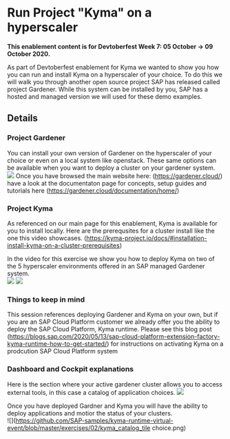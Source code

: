 # Run Project "Kyma" on a hyperscaler

**This enablement content is for Devtoberfest Week 7: 05 October → 09 October 2020.**

As part of Devtoberfest enablement for Kyma we wanted to show you how you can run and install Kyma on a hyperscaler of your choice.  To do this we will walk you through another open source project SAP has released called project Gardener. While this system can be installed by you, SAP has a hosted and managed version we will used for these demo examples.

## Details

### Project Gardener

You can install your own version of Gardener on the hyperscaler of your choice or even on a local system like openstack.  These same options can be available when you want to deploy a cluster on your gardener system.  
![](https://github.com/SAP-samples/kyma-runtime-virtual-event/blob/master/exercises/02/gardener_cluster_deploy_types.png)
Once you have browsed the main website here: (https://gardener.cloud/) have a look at the documentaton page for concepts, setup guides and tutorials here (https://gardener.cloud/documentation/home/)



### Project Kyma

As referenced on our main page for this enablement, Kyma is available for you to install locally.  Here are the prerequsites for a cluster install like the one this video showcases. (https://kyma-project.io/docs/#installation-install-kyma-on-a-cluster-prerequisites) 

In the video for this exercise we show you how to deploy Kyma on two of the 5 hyperscaler environments offered in an SAP managed Gardener system.  
![](https://github.com/SAP-samples/kyma-runtime-virtual-event/blob/master/exercises/02/gardener_cluster_aws_status.png)
![](https://github.com/SAP-samples/kyma-runtime-virtual-event/blob/master/exercises/02/gardener_cluster_gcp_status.png)


### Things to keep in mind

This session references deploying Gardener and Kyma on your own, but if you are an SAP Cloud Platform customer we already offer you the ability to deploy the SAP Cloud Platform, Kyma runtime.  Please see this blog post (https://blogs.sap.com/2020/05/13/sap-cloud-platform-extension-factory-kyma-runtime-how-to-get-started/) for instructions on activating Kyma on a prodcution  SAP Cloud Platform system


### Dashboard and Cockpit explanations

Here is the section where your active gardener cluster allows you to access external tools, in this case a catalog of application choices.
![](https://github.com/SAP-samples/kyma-runtime-virtual-event/blob/master/exercises/02/gardener_cluster_external_service_catalog.png)


Once you have deployed Gardner and Kyma you will have the ability to deploy applications and motior the status of your clusters.  
![](https://github.com/SAP-samples/kyma-runtime-virtual-event/blob/master/exercises/02/kyma_catalog_tile choice.png)

